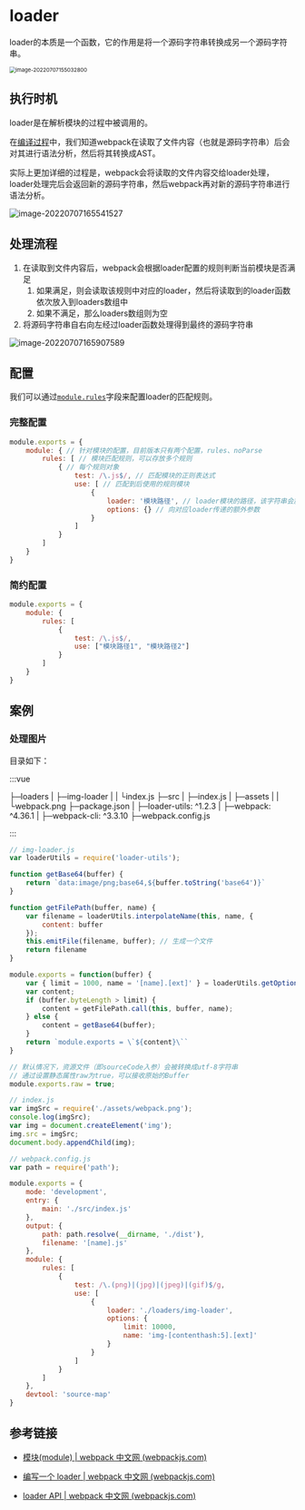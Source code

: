 # loader

loader的本质是一个函数，它的作用是将一个源码字符串转换成另一个源码字符串。

<img src="https://penguinbucket.obs.cn-southwest-2.myhuaweicloud.com/img/image-20220707155032800.png" alt="image-20220707155032800" style="zoom:67%;" />

## 执行时机

loader是在解析模块的过程中被调用的。

在[编译过程](./编译过程.md)中，我们知道webpack在读取了文件内容（也就是源码字符串）后会对其进行语法分析，然后将其转换成AST。

实际上更加详细的过程是，webpack会将读取的文件内容交给loader处理，loader处理完后会返回新的源码字符串，然后webpack再对新的源码字符串进行语法分析。

![image-20220707165541527](https://penguinbucket.obs.cn-southwest-2.myhuaweicloud.com/img/image-20220707165541527.png)

## 处理流程

1. 在读取到文件内容后，webpack会根据loader配置的规则判断当前模块是否满足
   1. 如果满足，则会读取该规则中对应的loader，然后将读取到的loader函数依次放入到loaders数组中
   2. 如果不满足，那么loaders数组则为空
2. 将源码字符串自右向左经过loader函数处理得到最终的源码字符串



![image-20220707165907589](https://penguinbucket.obs.cn-southwest-2.myhuaweicloud.com/img/image-20220707165907589.png)

## 配置

我们可以通过[`module.rules`](https://www.webpackjs.com/configuration/module/#module-rules)字段来配置loader的匹配规则。

### 完整配置

```js
module.exports = {
    module: { // 针对模块的配置，目前版本只有两个配置，rules、noParse
        rules: [ // 模块匹配规则，可以存放多个规则
            { // 每个规则对象
                test: /\.js$/, // 匹配模块的正则表达式
                use: [ // 匹配到后使用的规则模块
                    {
                        loader: '模块路径', // loader模块的路径，该字符串会放置到require中
                        options: {} // 向对应loader传递的额外参数
                    }
                ]
            }
        ]
    }
}
```

### 简约配置

```js
module.exports = {
    module: {
        rules: [
            {
                test: /\.js$/,
                use: ["模块路径1", "模块路径2"]
            }
        ]
    }
}
```

## 案例

### 处理图片

目录如下：

:::vue

├─loaders
|    ├─img-loader
|    |     └index.js
├─src
|  ├─index.js
|  ├─assets
|  |   └webpack.png
├─package.json
|  ├─loader-utils: ^1.2.3
|  ├─webpack: ^4.36.1
|  ├─webpack-cli: ^3.3.10
├─webpack.config.js

:::

```js
// img-loader.js
var loaderUtils = require('loader-utils');

function getBase64(buffer) {
    return `data:image/png;base64,${buffer.toString('base64')}`
}

function getFilePath(buffer, name) {
    var filename = loaderUtils.interpolateName(this, name, {
        content: buffer
    });
    this.emitFile(filename, buffer); // 生成一个文件
    return filename
}

module.exports = function(buffer) {
    var { limit = 1000, name = '[name].[ext]' } = loaderUtils.getOptions(this);
    var content;
    if (buffer.byteLength > limit) {
        content = getFilePath.call(this, buffer, name);
    } else {
        content = getBase64(buffer);
    }
    return `module.exports = \`${content}\``
}

// 默认情况下，资源文件（即sourceCode入参）会被转换成utf-8字符串
// 通过设置静态属性raw为true，可以接收原始的Buffer
module.exports.raw = true;

```

```js
// index.js
var imgSrc = require('./assets/webpack.png');
console.log(imgSrc);
var img = document.createElement('img');
img.src = imgSrc;
document.body.appendChild(img);
```

```js
// webpack.config.js
var path = require('path');

module.exports = {
    mode: 'development',
    entry: {
        main: './src/index.js'
    },
    output: {
        path: path.resolve(__dirname, './dist'),
        filename: '[name].js'
    },
    module: {
        rules: [
            {
                test: /\.(png)|(jpg)|(jpeg)|(gif)$/g,
                use: [
                    {
                        loader: './loaders/img-loader',
                        options: {
                            limit: 10000,
                            name: 'img-[contenthash:5].[ext]'
                        }
                    }
                ]
            }
        ]
    },
    devtool: 'source-map'
}
```



## 参考链接

- [模块(module) | webpack 中文网 (webpackjs.com)](https://www.webpackjs.com/configuration/module/)

- [编写一个 loader | webpack 中文网 (webpackjs.com)](https://www.webpackjs.com/contribute/writing-a-loader/)
- [loader API | webpack 中文网 (webpackjs.com)](https://www.webpackjs.com/api/loaders/)

<Vssue 
    :options="{ labels: [$page.relativePath.split('/')[0]] }" 
    :title="$page.relativePath.split('/')[1]" 
/>
